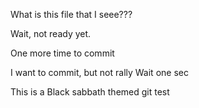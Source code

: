 What is this file that I seee???

Wait, not ready yet.

One more time to commit

I want to commit, but not rally
Wait one sec

This is a Black sabbath themed git test